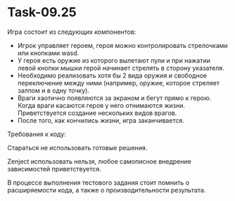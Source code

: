 # Task-09.25
 
Игра состоит из следующих компонентов:

- Игрок управляет героем, героя можно контролировать стрелочками или кнопками wasd.
- У героя есть оружие из которого вылетают пули и при нажатии левой кнопки мышки герой начинает стрелять в сторону указателя. 
- Необходимо реализовать хотя бы 2 вида оружия и свободное переключение между ними (например, оружие, которое стреляет залпом и в одну точку).
- Враги хаотично появляются за экраном и бегут прямо к герою. Когда враги касаются героя у него отнимаются жизни. Приветствуется создание нескольких видов врагов.
- После того, как кончились жизни, игра заканчивается.
  
Требования к коду:

Стараться не использовать готовые решения.

Zenject использовать нельзя, любое самописное внедрение зависимостей приветствуется.

В процессе выполнения тестового задания стоит помнить о расширяемости кода, а также о производительности результата.
